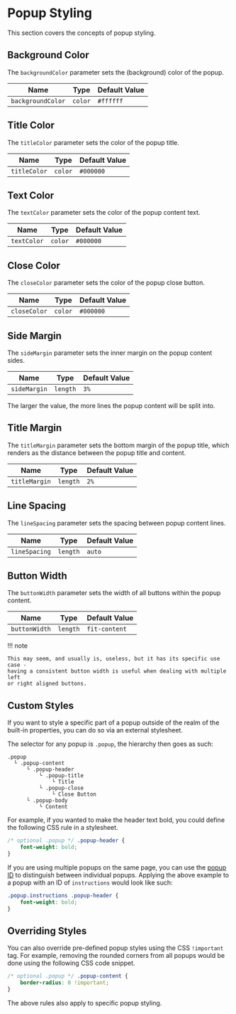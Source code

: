 Popup Styling
=============

This section covers the concepts of popup styling.

Background Color
----------------
The `backgroundColor` parameter sets the (background) color of the popup.

| Name              | Type    | Default Value |
|-------------------|---------|---------------|
| `backgroundColor` | `color` | `#ffffff`     |

Title Color
-----------
The `titleColor` parameter sets the color of the popup title.

| Name         | Type    | Default Value |
|--------------|---------|---------------|
| `titleColor` | `color` | `#000000`     |

Text Color
----------
The `textColor` parameter sets the color of the popup content text.

| Name        | Type    | Default Value |
|-------------|---------|---------------|
| `textColor` | `color` | `#000000`     |

Close Color
-----------
The `closeColor` parameter sets the color of the popup close button.

| Name         | Type    | Default Value |
|--------------|---------|---------------|
| `closeColor` | `color` | `#000000`     |

Side Margin
-----------
The `sideMargin` parameter sets the inner margin on the popup content sides.

| Name         | Type     | Default Value |
|--------------|----------|---------------|
| `sideMargin` | `length` | `3%`          |

The larger the value, the more lines the popup content will be split into.

Title Margin
------------
The `titleMargin` parameter sets the bottom margin of the popup title, which 
renders as the distance between the popup title and content.

| Name          | Type     | Default Value |
|---------------|----------|---------------|
| `titleMargin` | `length` | `2%`          |

Line Spacing
------------
The `lineSpacing` parameter sets the spacing between popup content lines.

| Name          | Type     | Default Value |
|---------------|----------|---------------|
| `lineSpacing` | `length` | `auto`        |

Button Width
------------
The `buttonWidth` parameter sets the width of all buttons within the popup 
content.

| Name          | Type     | Default Value |
|---------------|----------|---------------|
| `buttonWidth` | `length` | `fit-content` |

!!! note

    This may seem, and usually is, useless, but it has its specific use case - 
    having a consistent button width is useful when dealing with multiple left 
    or right aligned buttons.

Custom Styles
-------------

If you want to style a specific part of a popup outside of the realm
of the built-in properties, you can do so via an external stylesheet.

The selector for any popup is `.popup`, the hierarchy then goes as such:

```
.popup
  └ .popup-content
      └ .popup-header 
          └ .popup-title
              └ Title
          └ .popup-close
              └ Close Button
      └ .popup-body
          └ Content

```

For example, if you wanted to make the header text bold, you could
define the following CSS rule in a stylesheet.

```css
/* optional .popup */ .popup-header {
    font-weight: bold;
}
```

If you are using multiple popups on the same page, you can use the [popup ID](../basic-properties#id)
to distinguish between individual popups. Applying the above example to a popup
with an ID of `instructions` would look like such: 

```css
.popup.instructions .popup-header {
    font-weight: bold;
}
```

Overriding Styles
-----------------

You can also override pre-defined popup styles using the CSS `!important` tag.
For example, removing the rounded corners from all popups would be done using 
the following CSS code snippet.

```css
/* optional .popup */ .popup-content {
    border-radius: 0 !important;
}
```

The above rules also apply to specific popup styling.